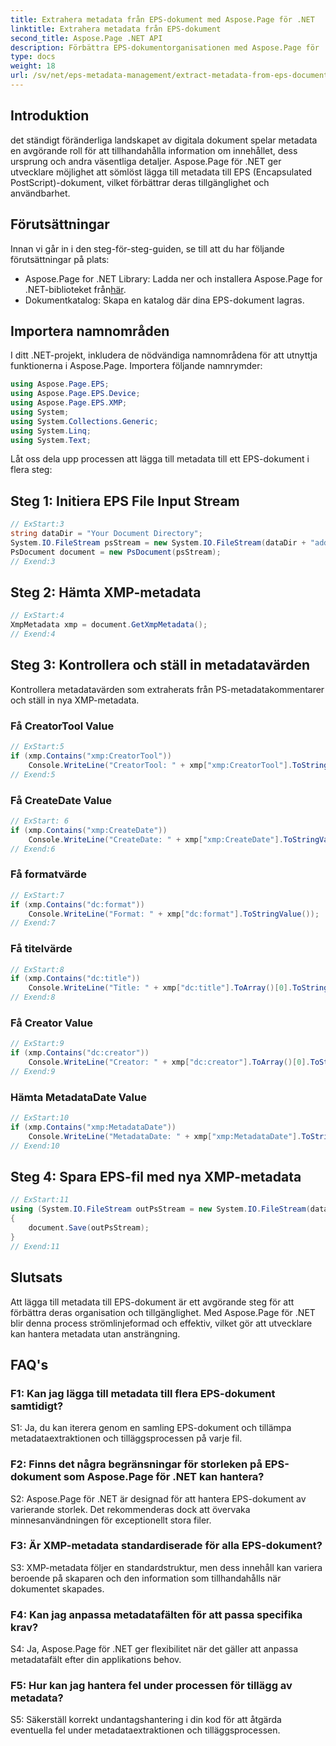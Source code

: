 ```yaml
---
title: Extrahera metadata från EPS-dokument med Aspose.Page för .NET
linktitle: Extrahera metadata från EPS-dokument
second_title: Aspose.Page .NET API
description: Förbättra EPS-dokumentorganisationen med Aspose.Page för .NET. Lägg till metadata utan ansträngning för förbättrad tillgänglighet och informationshämtning.
type: docs
weight: 18
url: /sv/net/eps-metadata-management/extract-metadata-from-eps-document/
---
```

## Introduktion

det ständigt föränderliga landskapet av digitala dokument spelar metadata en avgörande roll för att tillhandahålla information om innehållet, dess ursprung och andra väsentliga detaljer. Aspose.Page för .NET ger utvecklare möjlighet att sömlöst lägga till metadata till EPS (Encapsulated PostScript)-dokument, vilket förbättrar deras tillgänglighet och användbarhet.

## Förutsättningar

Innan vi går in i den steg-för-steg-guiden, se till att du har följande förutsättningar på plats:

-  Aspose.Page for .NET Library: Ladda ner och installera Aspose.Page for .NET-biblioteket från[här](https://releases.aspose.com/page/net/).
- Dokumentkatalog: Skapa en katalog där dina EPS-dokument lagras.

## Importera namnområden

I ditt .NET-projekt, inkludera de nödvändiga namnområdena för att utnyttja funktionerna i Aspose.Page. Importera följande namnrymder:

```csharp
using Aspose.Page.EPS;
using Aspose.Page.EPS.Device;
using Aspose.Page.EPS.XMP;
using System;
using System.Collections.Generic;
using System.Linq;
using System.Text;
```

Låt oss dela upp processen att lägga till metadata till ett EPS-dokument i flera steg:

## Steg 1: Initiera EPS File Input Stream

```csharp
// ExStart:3
string dataDir = "Your Document Directory";
System.IO.FileStream psStream = new System.IO.FileStream(dataDir + "add_input.eps", System.IO.FileMode.Open, System.IO.FileAccess.Read);
PsDocument document = new PsDocument(psStream);
// Exend:3
```

## Steg 2: Hämta XMP-metadata

```csharp
// ExStart:4
XmpMetadata xmp = document.GetXmpMetadata();
// Exend:4
```

## Steg 3: Kontrollera och ställ in metadatavärden

Kontrollera metadatavärden som extraherats från PS-metadatakommentarer och ställ in nya XMP-metadata.

### Få CreatorTool Value

```csharp
// ExStart:5
if (xmp.Contains("xmp:CreatorTool"))
    Console.WriteLine("CreatorTool: " + xmp["xmp:CreatorTool"].ToStringValue());
// Exend:5
```

### Få CreateDate Value

```csharp
// ExStart: 6
if (xmp.Contains("xmp:CreateDate"))
    Console.WriteLine("CreateDate: " + xmp["xmp:CreateDate"].ToStringValue());
// Exend:6
```

### Få formatvärde

```csharp
// ExStart:7
if (xmp.Contains("dc:format"))
    Console.WriteLine("Format: " + xmp["dc:format"].ToStringValue());
// Exend:7
```

### Få titelvärde

```csharp
// ExStart:8
if (xmp.Contains("dc:title"))
    Console.WriteLine("Title: " + xmp["dc:title"].ToArray()[0].ToStringValue());
// Exend:8
```

### Få Creator Value

```csharp
// ExStart:9
if (xmp.Contains("dc:creator"))
    Console.WriteLine("Creator: " + xmp["dc:creator"].ToArray()[0].ToStringValue());
// Exend:9
```

### Hämta MetadataDate Value

```csharp
// ExStart:10
if (xmp.Contains("xmp:MetadataDate"))
    Console.WriteLine("MetadataDate: " + xmp["xmp:MetadataDate"].ToStringValue());
// Exend:10
```

## Steg 4: Spara EPS-fil med nya XMP-metadata

```csharp
// ExStart:11
using (System.IO.FileStream outPsStream = new System.IO.FileStream(dataDir + "add_output.eps", System.IO.FileMode.Create, System.IO.FileAccess.Write))
{
    document.Save(outPsStream);
}
// Exend:11
```

## Slutsats

Att lägga till metadata till EPS-dokument är ett avgörande steg för att förbättra deras organisation och tillgänglighet. Med Aspose.Page för .NET blir denna process strömlinjeformad och effektiv, vilket gör att utvecklare kan hantera metadata utan ansträngning.

## FAQ's

### F1: Kan jag lägga till metadata till flera EPS-dokument samtidigt?

S1: Ja, du kan iterera genom en samling EPS-dokument och tillämpa metadataextraktionen och tilläggsprocessen på varje fil.

### F2: Finns det några begränsningar för storleken på EPS-dokument som Aspose.Page för .NET kan hantera?

S2: Aspose.Page för .NET är designad för att hantera EPS-dokument av varierande storlek. Det rekommenderas dock att övervaka minnesanvändningen för exceptionellt stora filer.

### F3: Är XMP-metadata standardiserade för alla EPS-dokument?

S3: XMP-metadata följer en standardstruktur, men dess innehåll kan variera beroende på skaparen och den information som tillhandahålls när dokumentet skapades.

### F4: Kan jag anpassa metadatafälten för att passa specifika krav?

S4: Ja, Aspose.Page för .NET ger flexibilitet när det gäller att anpassa metadatafält efter din applikations behov.

### F5: Hur kan jag hantera fel under processen för tillägg av metadata?

S5: Säkerställ korrekt undantagshantering i din kod för att åtgärda eventuella fel under metadataextraktionen och tilläggsprocessen.